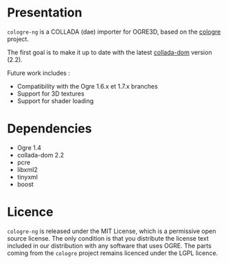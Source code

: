 # Presentation

`cologre-ng` is a COLLADA (dae) importer for OGRE3D, based on the [cologre](http://velib.kyb.mpg.de/veLib2/cologre/index.html) project.

The first goal is to make it up to date with the latest [collada-dom](http://sourceforge.net/projects/collada-dom/files/Collada%20DOM/Collada%20DOM%202.2/collada-dom-2.2.zip/download) version (2.2).

Future work includes : 
- Compatibility with the Ogre 1.6.x et 1.7.x branches
- Support for 3D textures
- Support for shader loading


# Dependencies

- Ogre 1.4
- collada-dom 2.2
- pcre
- libxml2
- tinyxml
- boost



# Licence

`cologre-ng` is released under the MIT License, which is a permissive open source license. The only condition is that you distribute the license text included in our distribution with any software that uses OGRE.
The parts coming from the `cologre` project remains licenced under the LGPL licence.



